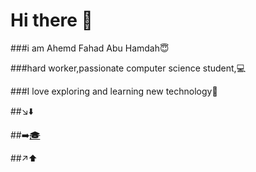 # Hi there 👋

###i am Ahemd Fahad Abu Hamdah😇

###hard worker,passionate computer science student,💻

###I love exploring and learning new technology📖 


##↘️⬇️

##➡️~~[🎓](https://ahmadfahad.notion.site/Ahmed-dd0e32ac744743e8b29c12b9cabc3550)~~

##↗️⬆️



<!--
**AhmdFahad/AhmdFahad** is a ✨ _special_ ✨ repository because its `README.md` (this file) appears on your GitHub profile.

Here are some ideas to get you started:

- 🔭 I’m currently working on ...
- 🌱 I’m currently learning 
- 👯 I’m looking to collaborate on ...
- 🤔 I’m looking for help with ...
- 💬 Ask me about ...
- 📫 How to reach me: ...
- 😄 Pronouns: ...
- ⚡ Fun fact: ...
-->
